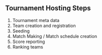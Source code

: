 ## Tournament Hosting Steps

1. Tournament meta data
1. Team creation and registration
1. Seeding
1. Match Making / Match schedule creation
1. Score reporting
1. Ranking teams
